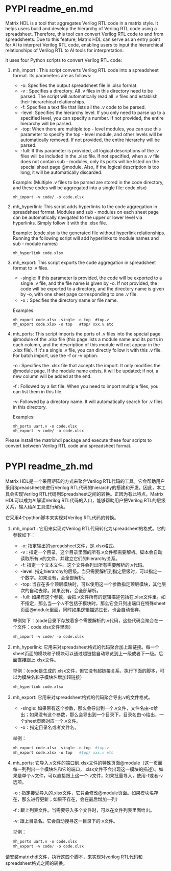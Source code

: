 # PYPI readme_en.md

Matrix HDL is a tool that aggregates Verilog RTL code in a matrix style. It helps users build and develop the hierarchy of Verilog RTL code using a spreadsheet. Therefore, this tool can convert Verilog RTL code to and from spreadsheets. Due to this feature, Matrix HDL can serve as an entry point for AI to interpret Verilog RTL code, enabling users to input the hierarchical relationships of Verilog RTL to AI tools for interpretation.

It uses four Python scripts to convert Verilog RTL code:

1. mh_import : This script converts Verilog RTL code into a spreadsheet format. Its parameters are as follows:
    - -o:  Specifies the output spreadsheet file in .xlsx format.
    - -v :  Specifies a directory. All .v files in this directory need to be parsed. The script will automatically read all .v files and establish their hierarchical relationships.
    - -f:   Specifies a text file that lists all the .v code to be parsed.
    - -level:   Specifies the hierarchy level. If you only need to parse up to a specified level, you can specify a number. If not provided, the entire hierarchy will be parsed.
    - -top:  When there are multiple top - level modules, you can use this parameter to specify the top - level module, and other levels will be automatically removed. If not provided, the entire hierarchy will be parsed.
    - -full:   If this parameter is provided, all logical descriptions of the .v files will be included in the .xlsx file. If not specified, when a .v file does not contain sub - modules, only its ports will be listed on the special sheet page @module. Also, if the logical description is too long, it will be automatically discarded.
        
    Example: (Multiple .v files to be parsed are stored in the code directory, and these codes will be aggregated into a single file: code.xlsx)   
    ```
    mh_import -v code/ -o code.xlsx
    ```
        
2. mh_hyperlink:  This script adds hyperlinks to the code aggregation in spreadsheet format. Modules and sub - modules on each sheet page can be automatically navigated to the upper or lower level via hyperlinks. Simply follow it with the .xlsx file.
    
    Example: (code.xlsx is the generated file without hyperlink relationships. Running the following script will add hyperlinks to module names and sub - module names) 
    ```
    mh_hyperlink code.xlsx
    ```
    
3. mh_export: This script exports the code aggregation in spreadsheet format to .v files.
    - -single:  If this parameter is provided, the code will be exported to a single .v file, and the file name is given by -o. If not provided, the code will be exported to a directory, and the directory name is given by -o, with one sheet page corresponding to one .v file.
    - -o：Specifies the directory name or file name.
    
    Examples:
    ```
    mh_export code.xlsx -single -o top  #top.v
    mh_export code.xlsx -o top   #top/ xxx.v etc
    ```
    
4. mh_ports: This script imports the ports of .v files into the special page @module of the .xlsx file (this page lists a module name and its ports in each column, and the description of this module will not appear in the .xlsx file). If it's a single .v file, you can directly follow it with this .v file. For batch import, use the -f or -v option.
    
    -o :  Specifies the .xlsx file that accepts the import. It only modifies the @module page. If the module name exists, it will be updated; if not, a new column will be added at the end.
    
    -f : Followed by a list file. When you need to import multiple files, you can list them in this file.
    
    -v: Followed by a directory name. It will automatically search for .v files in this directory.
    
   Examples:    
    ```
    mh_ports uart.v -o code.xlsx
    mh_export -v code/ -o code.xlsx
    ```

Please install the matrixhdl package and execute these four scripts to convert between Verilog RTL code and spreadsheet format.


# PYPI readme_zh.md

Matrix HDL是一个采用矩阵的方式来聚合Verilog RTL代码的工具。它会帮助用户采用Spreadsheet来进行Verilog RTL代码的hierarchy的搭建和开发。因此，本工具会实现Verilog RTL代码到Spreadsheet之间的转换。正因为有此特点，Matrix HDL可以成为AI解读Verilog RTL代码的入口，能够帮助用户把Verilog RTL的层级关系，输入给AI工具进行解读。

它采用4个python脚本来实现对Verilog RTL代码的转换。

1. mh_import : 它用来实现对Verilog RTL代码转化为spreadsheet的格式。它的参数如下：
    - -o:  指定输出的spreadsheet文件，是.xlsx格式。
    - -v :  指定一个目录，这个目录里面的所有.v文件都需要解析。脚本会自动读取所有.v的文件，并建立它们的hierarchy关系。
    - -f:  指定一个文本文件。这个文件会列出所有需要解析的.v代码。
    - -level:  指定hierarchy的层级。当只需要解析到指定层级时，可以指定一个数字。如果没有，会全部解析。
    - -top:  当存在多个顶层模块时，可以使用这一个参数指定顶层模块，其他层次的自动去除。如果没有，会全部解析。
    - -full:  如果有这个参数，会把.v文件所有的逻辑描述包括在.xlsx文件里。如不指定，那么当一个.v不包括子模块时，那么它会只列出端口在特殊sheet页面@module里面，同时如果逻辑描述过长，也会自动舍弃。
        
    举例如下：(code目录下存放着多个需要解析的.v代码，这些代码会聚合在一个文件：code.xlsx文件里面）
    ```python
    mh_import -v code/ -o code.xlsx
    ```
    
2. mh_hyperlink: 它用来对spreadsheet格式的代码聚合加上超链接。每一个sheet页面的模块和子模块可以通过超链接自动导览到上一级或者下一级。后面直接跟上.xlsx文件。
    
    举例：(code是生成的.xlsx文件，但它没有超链接关系，执行下面的脚本，可以为模块名和子模块名增加超链接）
    ```python
    mh_hyperlink code.xlsx
    ```
    
3. mh_export: 它用来对spreadsheet格式的代码聚合导出.v的文件格式。
    - -single:  如果带有这个参数，那么会导出到一个.v文件，文件名由-o给出；如果没有这个参数，那么会导出到一个目录下，目录名由-o给出，一个sheet页面对应一个.v文件。
    - -o：指定目录名或者文件名。
    
    举例：
    ```python
    mh_export code.xlsx -single -o top  #top.v
    mh_export code.xlsx -o top   #top/ xxx.v etc
    ```
    
4. mh_ports: 它导入.v文件的端口到.xlsx文件的特殊页面@module（这一页面每一列列出一个模块名和它的端口，.xlsx文件不会出现这一模块的描述）。如果是单个.v文件，可以直接跟上这一个.v文件，如果批量导入，使用-f或者-v选项。
    
    -o :  指定接受导入的.xlsx文件，它只会修改@module页面。如果模块名存在，那么进行更新；如果不存在，会在最后增加一列）
    
    -f : 跟上列表文件。当需要导入多个文件时，可以在文件列表里面给出。
    
    -v: 跟上目录名。它会自动搜寻这一目录下的.v文件。
    
    举例：
    ```python
    mh_ports uart.v -o code.xlsx
    mh_export -v code/ -o code.xlsx
    ```

请安装matrixhdl文件，执行这四个脚本，来实现对verilog RTL代码和spreadsheet格式之间的转换。
